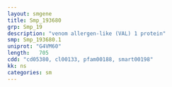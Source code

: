 ```yaml
---
layout: smgene
title: Smp_193680
grp: Smp_19
description: "venom allergen-like (VAL) 1 protein"
smp: Smp_193680.1
uniprot: "G4VM60"
length:   705
cdd: "cd05380, cl00133, pfam00188, smart00198"
kk: ns
categories: sm
---
```

